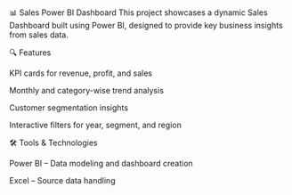 📊 Sales Power BI Dashboard
This project showcases a dynamic Sales Dashboard built using Power BI, designed to provide key business insights from sales data.

🔍 Features

KPI cards for revenue, profit, and sales

Monthly and category-wise trend analysis

Customer segmentation insights

Interactive filters for year, segment, and region

🛠 Tools & Technologies

Power BI – Data modeling and dashboard creation

Excel – Source data handling
